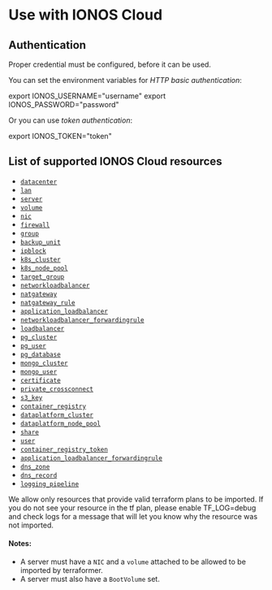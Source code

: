# Use with IONOS Cloud

## Authentication

Proper credential must be configured, before it can be used.

You can set the environment variables for *HTTP basic authentication*:

export IONOS_USERNAME="username"
export IONOS_PASSWORD="password"

Or you can use *token authentication*:

export IONOS_TOKEN="token"


## List of supported IONOS Cloud resources

* [`datacenter`](https://registry.terraform.io/providers/ionos-cloud/ionoscloud/latest/docs/resources/datacenter)
* [`lan`](https://registry.terraform.io/providers/ionos-cloud/ionoscloud/latest/docs/resources/lan)
* [`server`](https://registry.terraform.io/providers/ionos-cloud/ionoscloud/latest/docs/resources/server)
* [`volume`](https://registry.terraform.io/providers/ionos-cloud/ionoscloud/latest/docs/resources/volume)
* [`nic`](https://registry.terraform.io/providers/ionos-cloud/ionoscloud/latest/docs/resources/nic)
* [`firewall`](https://registry.terraform.io/providers/ionos-cloud/ionoscloud/latest/docs/resources/firewall)
* [`group`](https://registry.terraform.io/providers/ionos-cloud/ionoscloud/latest/docs/resources/group)
* [`backup_unit`](https://registry.terraform.io/providers/ionos-cloud/ionoscloud/latest/docs/resources/backup_unit)
* [`ipblock`](https://registry.terraform.io/providers/ionos-cloud/ionoscloud/latest/docs/resources/ipblock)
* [`k8s_cluster`](https://registry.terraform.io/providers/ionos-cloud/ionoscloud/latest/docs/resources/k8s_cluster)
* [`k8s_node_pool`](https://registry.terraform.io/providers/ionos-cloud/ionoscloud/latest/docs/resources/k8s_node_pool)
* [`target_group`](https://registry.terraform.io/providers/ionos-cloud/ionoscloud/latest/docs/resources/target_group)
* [`networkloadbalancer`](https://registry.terraform.io/providers/ionos-cloud/ionoscloud/latest/docs/resources/networkloadbalancer)
* [`natgateway`](https://registry.terraform.io/providers/ionos-cloud/ionoscloud/latest/docs/resources/natgateway)
* [`natgateway_rule`](https://registry.terraform.io/providers/ionos-cloud/ionoscloud/latest/docs/resources/natgateway_rule)
* [`application_loadbalancer`](https://registry.terraform.io/providers/ionos-cloud/ionoscloud/latest/docs/resources/application_loadbalancer)
* [`networkloadbalancer_forwardingrule`](https://registry.terraform.io/providers/ionos-cloud/ionoscloud/latest/docs/resources/networkloadbalancer_forwardingrule)
* [`loadbalancer`](https://registry.terraform.io/providers/ionos-cloud/ionoscloud/latest/docs/resources/loadbalancer)
* [`pg_cluster`](https://registry.terraform.io/providers/ionos-cloud/ionoscloud/latest/docs/resources/dbaas_pgsql_cluster)
* [`pg_user`](https://registry.terraform.io/providers/ionos-cloud/ionoscloud/latest/docs/resources/dbaas_pgsql_user)
* [`pg_database`](https://registry.terraform.io/providers/ionos-cloud/ionoscloud/latest/docs/resources/dbaas_pgsql_database)
* [`mongo_cluster`](https://registry.terraform.io/providers/ionos-cloud/ionoscloud/latest/docs/resources/dbaas_mongo_cluster)
* [`mongo_user`](https://registry.terraform.io/providers/ionos-cloud/ionoscloud/latest/docs/resources/dbaas_mongo_user)
* [`certificate`](https://registry.terraform.io/providers/ionos-cloud/ionoscloud/latest/docs/resources/certificate)
* [`private_crossconnect`](https://registry.terraform.io/providers/ionos-cloud/ionoscloud/latest/docs/resources/private_crossconnect)
* [`s3_key`](https://registry.terraform.io/providers/ionos-cloud/ionoscloud/latest/docs/resources/s3_key)
* [`container_registry`](https://registry.terraform.io/providers/ionos-cloud/ionoscloud/latest/docs/resources/container_registry)
* [`dataplatform_cluster`](https://registry.terraform.io/providers/ionos-cloud/ionoscloud/latest/docs/resources/dataplatform_cluster)
* [`dataplatform_node_pool`](https://registry.terraform.io/providers/ionos-cloud/ionoscloud/latest/docs/resources/dataplatform_node_pool)
* [`share`](https://registry.terraform.io/providers/ionos-cloud/ionoscloud/latest/docs/resources/share)
* [`user`](https://registry.terraform.io/providers/ionos-cloud/ionoscloud/latest/docs/resources/user)
* [`container_registry_token`](https://registry.terraform.io/providers/ionos-cloud/ionoscloud/latest/docs/resources/container_registry_token)
* [`application_loadbalancer_forwardingrule`](https://registry.terraform.io/providers/ionos-cloud/ionoscloud/latest/docs/resources/application_loadbalancer_forwardingrule)
* [`dns_zone`](https://registry.terraform.io/providers/ionos-cloud/ionoscloud/latest/docs/resources/dns_zone)
* [`dns_record`](https://registry.terraform.io/providers/ionos-cloud/ionoscloud/latest/docs/resources/dns_record)
* [`logging_pipeline`](https://registry.terraform.io/providers/ionos-cloud/ionoscloud/latest/docs/resources/logging_pipeline)

We allow only resources that provide valid terraform plans to be imported.
If you do not see your resource in the tf plan, please enable TF_LOG=debug and check logs 
for a message that will let you know why the resource was not imported.

#### Notes:
 - A server must have a `NIC` and a `volume` attached to be allowed to be imported by terraformer.
 - A server must also have a `BootVolume` set.


